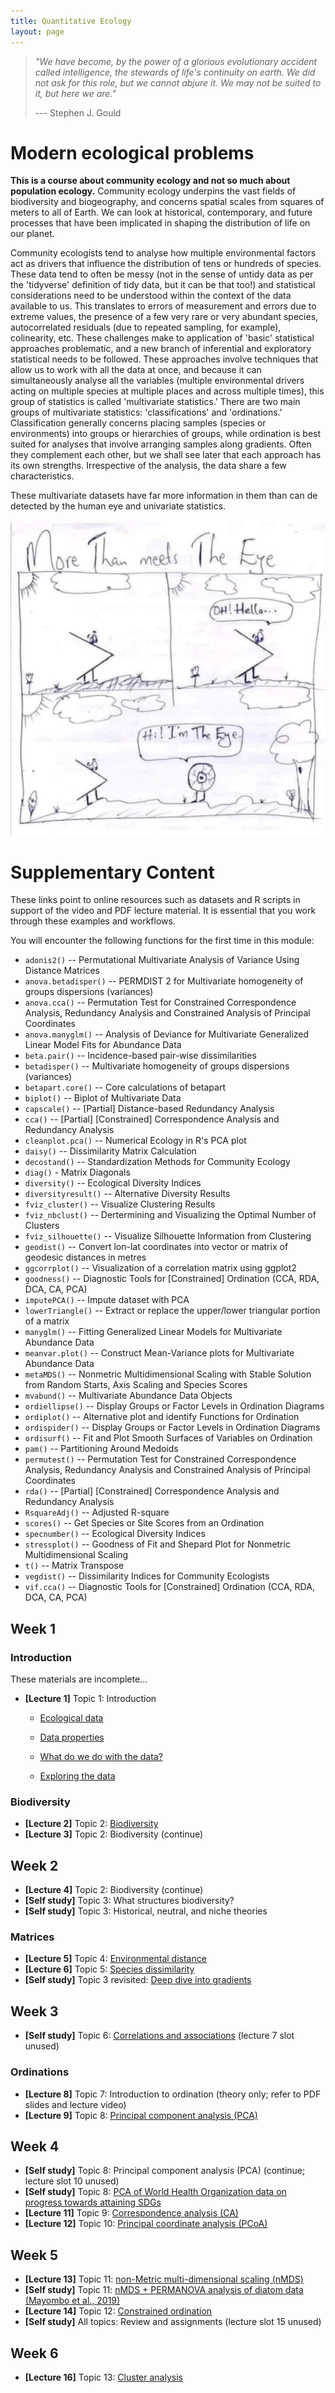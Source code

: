 ```yaml
---
title: Quantitative Ecology
layout: page
---
```


> *"We have become, by the power of a glorious evolutionary accident called intelligence, the stewards of life's continuity on earth. We did not ask for this role, but we cannot abjure it. We may not be suited to it, but here we are."*
>
> --- Stephen J. Gould

# Modern ecological problems

**This is a course about community ecology and not so much about population ecology.** Community ecology underpins the vast fields of biodiversity and biogeography, and concerns spatial scales from squares of meters to all of Earth. We can look at historical, contemporary, and future processes that have been implicated in shaping the distribution of life on our planet.

Community ecologists tend to analyse how multiple environmental factors act as drivers that influence the distribution of tens or hundreds of species. These data tend to often be messy (not in the sense of untidy data as per the 'tidyverse' definition of tidy data, but it can be that too!) and statistical considerations need to be understood within the context of the data available to us. This translates to errors of measurement and errors due to extreme values, the presence of a few very rare or very abundant species, autocorrelated residuals (due to repeated sampling, for example), colinearity, etc. These challenges make to application of 'basic' statistical approaches problematic, and a new branch of inferential and exploratory statistical needs to be followed. These approaches involve techniques that allow us to work with all the data at once, and because it can simultaneously analyse all the variables (multiple environmental drivers acting on multiple species at multiple places and across multiple times), this group of statistics is called 'multivariate statistics.' There are two main groups of multivariate statistics: 'classifications' and 'ordinations.' Classification generally concerns placing samples (species or environments) into groups or hierarchies of groups, while ordination is best suited for analyses that involve arranging samples along gradients. Often they complement each other, but we shall see later that each approach has its own strengths. Irrespective of the analysis, the data share a few characteristics.

These multivariate datasets have far more information in them than can de detected by the human eye and univariate statistics.

![More than meets the eye](../Resources/more_than_meets_the_eye.jpeg)

# Supplementary Content

These links point to online resources such as datasets and R scripts in support of the video and PDF lecture material. It is essential that you work through these examples and workflows.

You will encounter the following functions for the first time in this module:

-   `adonis2()` -- Permutational Multivariate Analysis of Variance Using Distance Matrices
-   `anova.betadisper()` -- PERMDIST 2 for Multivariate homogeneity of groups dispersions (variances)
-   `anova.cca()` -- Permutation Test for Constrained Correspondence Analysis, Redundancy Analysis and Constrained Analysis of Principal Coordinates
-   `anova.manyglm()` -- Analysis of Deviance for Multivariate Generalized Linear Model Fits for Abundance Data
-   `beta.pair()` -- Incidence-based pair-wise dissimilarities
-   `betadisper()` -- Multivariate homogeneity of groups dispersions (variances)
-   `betapart.core()` -- Core calculations of betapart
-   `biplot()` -- Biplot of Multivariate Data
-   `capscale()` -- [Partial] Distance-based Redundancy Analysis
-   `cca()` -- [Partial] [Constrained] Correspondence Analysis and Redundancy Analysis
-   `cleanplot.pca()` -- Numerical Ecology in R's PCA plot
-   `daisy()` -- Dissimilarity Matrix Calculation
-   `decostand()` -- Standardization Methods for Community Ecology
-   `diag()` - Matrix Diagonals
-   `diversity()` -- Ecological Diversity Indices
-   `diversityresult()` -- Alternative Diversity Results
-   `fviz_cluster()` -- Visualize Clustering Results
-   `fviz_nbclust()` -- Dertermining and Visualizing the Optimal Number of Clusters
-   `fviz_silhouette()` -- Visualize Silhouette Information from Clustering
-   `geodist()` -- Convert lon-lat coordinates into vector or matrix of geodesic distances in metres
-   `ggcorrplot()` -- Visualization of a correlation matrix using ggplot2
-   `goodness()` -- Diagnostic Tools for [Constrained] Ordination (CCA, RDA, DCA, CA, PCA)
-   `imputePCA()` -- Impute dataset with PCA
-   `lowerTriangle()` -- Extract or replace the upper/lower triangular portion of a matrix
-   `manyglm()` -- Fitting Generalized Linear Models for Multivariate Abundance Data
-   `meanvar.plot()` -- Construct Mean-Variance plots for Multivariate Abundance Data
-   `metaMDS()` -- Nonmetric Multidimensional Scaling with Stable Solution from Random Starts, Axis Scaling and Species Scores
-   `mvabund()` -- Multivariate Abundance Data Objects
-   `ordiellipse()` -- Display Groups or Factor Levels in Ordination Diagrams
-   `ordiplot()` -- Alternative plot and identify Functions for Ordination
-   `ordispider()` -- Display Groups or Factor Levels in Ordination Diagrams
-   `ordisurf()` -- Fit and Plot Smooth Surfaces of Variables on Ordination
-   `pam()` -- Partitioning Around Medoids
-   `permutest()` -- Permutation Test for Constrained Correspondence Analysis, Redundancy Analysis and Constrained Analysis of Principal Coordinates
-   `rda()` -- [Partial] [Constrained] Correspondence Analysis and Redundancy Analysis
-   `RsquareAdj()` -- Adjusted R-square
-   `scores()` -- Get Species or Site Scores from an Ordination
-   `specnumber()` -- Ecological Diversity Indices
-   `stressplot()` -- Goodness of Fit and Shepard Plot for Nonmetric Multidimensional Scaling
-   `t()` -- Matrix Transpose
-   `vegdist()` -- Dissimilarity Indices for Community Ecologists
-   `vif.cca()` -- Diagnostic Tools for [Constrained] Ordination (CCA, RDA, DCA, CA, PCA)

## Week 1

### Introduction

These materials are incomplete...

-   **[Lecture 1]** Topic 1: Introduction

    -   [Ecological data](https://nbviewer.jupyter.org/github/ajsmit/Quantitative_Ecology/blob/main/jupyter_lab/Topic_1-ecological_data.ipynb)

    -   [Data properties](https://nbviewer.jupyter.org/github/ajsmit/Quantitative_Ecology/blob/main/jupyter_lab/Topic_1-data_properties.ipynb)

    -   [What do we do with the data?](https://nbviewer.jupyter.org/github/ajsmit/Quantitative_Ecology/blob/main/jupyter_lab/Topic_1-doing_data.ipynb)

    -   [Exploring the data](https://nbviewer.jupyter.org/github/ajsmit/Quantitative_Ecology/blob/main/jupyter_lab/Topic_1-exploring_data.ipynb)

### Biodiversity

-   **[Lecture 2]** Topic 2: [Biodiversity](https://github.com/ajsmit/Quantitative_Ecology/blob/main/jupyter_lab/Topic_2-biodiversity.ipynb)
-   **[Lecture 3]** Topic 2: Biodiversity (continue)

## Week 2

-   **[Lecture 4]** Topic 2: Biodiversity (continue)
-   **[Self study]** Topic 3: What structures biodiversity?
-   **[Self study]** Topic 3: Historical, neutral, and niche theories

### Matrices

-   **[Lecture 5]** Topic 4: [Environmental distance](https://github.com/ajsmit/Quantitative_Ecology/blob/main/jupyter_lab/Topic_4-environmental_distance.ipynb)
-   **[Lecture 6]** Topic 5: [Species dissimilarity](https://github.com/ajsmit/Quantitative_Ecology/blob/main/jupyter_lab/Topic_5-species_dissimilarity.ipynb)
-   **[Self study]** Topic 3 revisited: [Deep dive into gradients](https://github.com/ajsmit/Quantitative_Ecology/blob/main/jupyter_lab/Topic_3-deep_dive_into_gradients.ipynb)

## Week 3

-   **[Self study]** Topic 6: [Correlations and associations](https://github.com/ajsmit/Quantitative_Ecology/blob/main/jupyter_lab/Topic_6-correlations_and_associations.ipynb) (lecture 7 slot unused)

### Ordinations

-   **[Lecture 8]** Topic 7: Introduction to ordination (theory only; refer to PDF slides and lecture video)
-   **[Lecture 9]** Topic 8: [Principal component analysis (PCA)](https://github.com/ajsmit/Quantitative_Ecology/blob/main/jupyter_lab/Topic_8-PCA.ipynb)

## Week 4

-   **[Self study]** Topic 8: Principal component analysis (PCA) (continue; lecture slot 10 unused)
-   **[Self study]** Topic 8: [PCA of World Health Organization data on progress towards attaining SDGs](https://github.com/ajsmit/Quantitative_Ecology/blob/main/jupyter_lab/Topic_8-PCA-SDG-example.ipynb)
-   **[Lecture 11]** Topic 9: [Correspondence analysis (CA)](https://github.com/ajsmit/Quantitative_Ecology/blob/main/jupyter_lab/Topic_9-CA.ipynb)
-   **[Lecture 12]** Topic 10: [Principal coordinate analysis (PCoA)](https://github.com/ajsmit/Quantitative_Ecology/blob/main/jupyter_lab/Topic_10-PCoA.ipynb)

## Week 5

-   **[Lecture 13]** Topic 11: [non-Metric multi-dimensional scaling (nMDS)](https://github.com/ajsmit/Quantitative_Ecology/blob/main/jupyter_lab/Topic_11-nMDS.ipynb)
-   **[Self study]** Topic 11: [nMDS + PERMANOVA analysis of diatom data (Mayombo et al., 2019)](https://github.com/ajsmit/Quantitative_Ecology/blob/main/jupyter_lab/Topic_11-nMDS-Diatom_analysis.ipynb)
-   **[Lecture 14]** Topic 12: [Constrained ordination](https://github.com/ajsmit/Quantitative_Ecology/blob/main/jupyter_lab/Topic_12-Constrained_ordination.ipynb)
-   **[Self study]** All topics: Review and assignments (lecture slot 15 unused)

## Week 6

-   **[Lecture 16]** Topic 13: [Cluster analysis](https://github.com/ajsmit/Quantitative_Ecology/blob/main/jupyter_lab/Topic_13-Cluster_analysis.ipynb)
